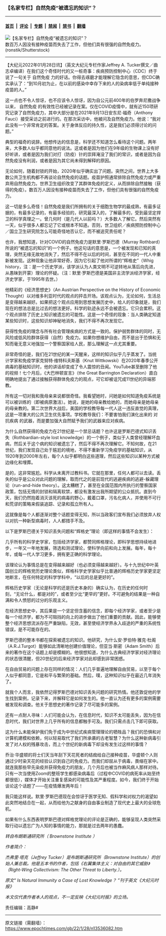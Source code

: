 ### 【名家专栏】自然免疫“被遗忘的知识”？

---

#### [首页](../../../..?n13536082) &nbsp;|&nbsp; [评论](../../../../../epoch-comment?n13536082) &nbsp;|&nbsp; [专题](../../../../../epoch-special?n13536082) &nbsp;|&nbsp; [禁闻](../../../../../epoch-news?n13536082) &nbsp;|&nbsp; [禁书](../../../../../books?n13536082) &nbsp;|&nbsp; [翻墙](https://github.com/gfw-breaker/nogfw/blob/master/README.md?n13536082)


<div><img alt="【名家专栏】自然免疫“被遗忘的知识”？" class="attachment-djy_600_400 size-djy_600_400 wp-post-image" src="https://i.epochtimes.com/assets/uploads/2022/01/id13536088-masked-man-700x420-600x400.jpg"/>
<div class="caption">
 数百万人因没有接种疫苗而失去了工作，但他们具有很强的自然免疫力。(ronstik/Shutterstock)
</div></div><hr/><div class="post_content" id="artbody" itemprop="articleBody">
 <!-- article content begin -->
 <p>
  【大纪元2022年01月28日讯】（英文大纪元专栏作家Jeffrey A. Tucker撰文／曲志卓编译）在我们这个奇怪时代的又一桩奇事：疾病预防控制中心（CDC）终于说了一句关于
  <ok href="https://www.epochtimes.com/gb/tag/%E8%87%AA%E7%84%B6%E5%85%8D%E7%96%AB.html">
   自然免疫
  </ok>
  力的好话。你得去琢磨才能理解它隐含的意思，但CDC确实承认了：“到10月初为止，在以前的感染中幸存下来的人的染病率低于单纯接种疫苗的人。”
 </p>
 <p>
  这一点也不令人惊讶，也不应该令人惊讶，因为自公元前400年的伯罗奔尼撒战争以来，
  <ok href="https://www.epochtimes.com/gb/tag/%E8%87%AA%E7%84%B6%E5%85%8D%E7%96%AB.html">
   自然免疫
  </ok>
  的有效性已经被记录在案。仅在COVID疫情中，就有近150项研究记录了自然免疫力，其中大部分是在2021年9月13日安东尼‧福奇（Anthony Fauci）接受采访之前进行的。在那次采访中，他被问及自然免疫力。他说：“我对此没有一个非常肯定的答案。关于身体反应的持久性，这是我们必须得讨论的问题。”
 </p>
 <p>
  典型的福奇的说辞。他想传达的信息是，科学还不知道怎么看待这个问题。两年来，大多数人似乎都同意他的说法。这或者是因为他们在9年级的生物课上没有好好听讲，或者是因为我们对打（防疫）针的崇拜淹没了我们的常识，或者是因为自然免疫没有利润，或者是因为其它尚未得到解释的原因。
 </p>
 <p>
  无论如何，随着封锁的开始，2020年似乎确实出了问题。突然之间，世界上大多数公共卫生机构都不再谈论自然免疫的话题。疫苗护照通常排除自然免疫力或严重弃用自然免疫力。世界卫生组织改变了其群体免疫的定义，从而排除自然接触（获得的免疫）。数百万人因没有接种疫苗而失去了工作，但他们具有很强的自然免疫力。
 </p>
 <p>
  这一切是多么奇怪！自然免疫是我们所拥有的关于细胞生物学的最成熟，有最多证据的，有最多记录的，有最多经验的，研究最深入的，了解最多的，受到最坚定捍卫的科学真理之一。曾几何时（是几代人以前吗？）大多数人了解它。然后突然有一天，似乎很多人都忘记了它或根本不知道。否则，世卫组织／疾病预防控制中心／国立卫生研究院怎么可能奇怪地否认它，而不被追究责任呢？
 </p>
 <p>
  也许，我想知道，针对COVID的自然免疫力是默里‧罗斯巴德（Murray Rothbard）所说的“被遗忘的知识”的一个例子。他这句话的意思是，一个被发现和已知的真理，突然无缘无故地消失了，然后不得不在以后的时间，甚至在不同的一代人中重新被发现。这种现象让他非常好奇，因为它引起了他对所谓的“辉格史”（Whig history，注：是一个历史学派，该学派认为人类文明不可逆转地从落后向先进，从愚昧到开蒙）理论的怀疑。（注：默里‧罗斯巴德是美国非主流学派经济学家，经济史学家，于1995年去世。）
 </p>
 <p>
  他精彩的《经济思想史》（An Austrian Perspective on the History of Economic Thought）以对维多利亚时代的观点的抨击开场。该观点认为，无论如何，生活总是变得越来越好。如果把这个观点应用到思想发展历史中，给人的印象就是，我们现在的想法总是比过去的想法更好。科学的轨迹永远不会被遗忘。它只会累积。这个观点排除了历史上知识被遗忘的可能性。这是一个奇怪的现象：当人类确定知道某些知识时，这些知识却神秘地消失，我们不得不再次发现它。
 </p>
 <p>
  获得性免疫的理念与所有社会管理疾病的方式是一致的。保护弱势群体的同时，无风险或低风险群体获得（自然）免疫力。如果你想维护自由，而不是出于恐惧和无知而毫无意义地强加一个警察国家给人民，那么理解这一点尤其重要。
 </p>
 <p>
  非常奇怪的是，我们在21世纪的某一天醒来，这样的知识似乎几乎蒸发了。当统计学家和免疫学家克努特‧维特科夫斯基（Knut Wittkowski）在2020年春季公开病毒的基础知识时，他的讲话却变成了令人震惊的丑闻。YouTube甚至删除了他的视频！七个月后，《大巴林顿宣言》（the Great Barrington Declaration）直白明确地提出了通过接触获得群体免疫力的观点，可它却被诅咒成11世纪的异端邪教。
 </p>
 <p>
  所有这一切对我和我母亲来说都很奇怪。我看望她时，问她是如何知道免疫系统是可以被训练的（即被病原激活）。她说，是她的母亲教给她的，而她母亲是她母亲的母亲教的。第二次世界大战后，美国的学校教导每一代人这一违反直觉的真理，这是一项重大的公共卫生优先事项。学校教导我们：不要害怕我们演化出来的
  <ok href="https://www.epochtimes.com/gb/tag/%E5%AF%B9%E6%8A%97%E7%96%BE%E7%97%85.html">
   对抗疾病
  </ok>
  的武器，而是要加强大自然赋予我们的武器来应对疾病。
 </p>
 <p>
  为什么自然获得的免疫力在21世纪是一个禁忌话题？也许这是罗斯巴德式知识丢失（Rothbardian-style lost knowledge）的一个例子，类似于人类曾经理解坏血病，然后关于这个病的知识被遗忘了，然后不得不再次理解它。不知何故，在21世纪，我们发现自己处于尴尬的境地，不得不重新学习免疫学的基础知识，从1920年到2000年左右，每个人似乎都明白这些道理，然后这些知识以某种方式被边缘化和埋葬。
 </p>
 <p>
  是的，这非常尴尬。科学从未离开过教科书。它就在那里，任何人都可以去读。丢失的似乎是公众对此问题的理解，取而代之的是前现代的逃避疾病的逃避-躲藏理论（run-and-hide theory）。这太糟糕了，甚至在全国范围内所执行的警察国家政策，包括无情的封锁和隔离软禁，都没有激发出我所期望的公众抵抗。直到今天，我们仍然抱着消灭该死的病毒的野心，戴着口罩，污名化病人，并使用不可行和荒谬的策略来假装追踪、记录和孤立所有人。
 </p>
 <p>
  这就像是每个人都逐渐对整个话题变得无知，所以当政客们宣布我们必须放弃人权以对抗一种新型病毒时，人人都措手不及。
 </p>
 <p>
  以下是罗斯巴德关于知识丢失问题和“辉格史”理论（即这样的事情不会发生）：
 </p>
 <p>
  几乎所有的科学史学家，包括经济学家，都赞同辉格理论，即科学思想持续地进步，一年又一年地发展，筛选和测试理论，使科学向前和向上发展。每年，每十年，或每一代人学习更多，拥有更正确的科学理论。
 </p>
 <p>
  该理论认为事情总是在变得越来越好（也必须变得越来越好）。与十九世纪中叶英国创立的辉格党历史理论类似，辉格科学史学家似乎比普通的辉格历史学家更坚定地断言，在任何特定的科学学科中，“以后的总是更好的”。
 </p>
 <p>
  辉格历史学家（无论是科学的还是历史本身的）确实认为，在历史的任何时刻，“无论什么，都是对的”，或者至少比“更早的”更好。不可避免的结果是一种自满和令人愤怒的过分的乐观主义。
 </p>
 <p>
  在经济思想史中，其后果是一个坚定但含蓄的信念，即每个经济学家，或者至少是每一个经济学，都为不可阻挡的向上的进步做出了他们重要的贡献。因此，能够使整个经济思想流派存在严重缺陷，无效，甚至使经济学界永入歧途的严重的系统性错误，是不可能存在的。
 </p>
 <p>
  罗斯巴德的整本书都在探索被遗忘的知识。他研究，为什么安‧罗伯特‧雅克‧杜阁（A.R.J.Turgot）能够如此清晰地创建价值理论，但亚当‧斯密（Adam Smith）后来的著作在这个话题上却是模糊的。他很想知道，为什么古典经济学家对经济理论的状态很清醒，但20世纪的后来经济学家对此却感到非常困惑。
 </p>
 <p>
  在自由贸易的问题上存在同样的情况：人们几乎普遍地理解自由贸易，以至于每个人似乎都同意，它是和平与繁荣的基础。然后，噗，这种知识似乎在最近几年消失了。
 </p>
 <p>
  就我个人而言，我依然记得罗斯巴德对知识丢失问题的研究热情。他还敦促他的学生找到案例，记录下来，并解释它是如何发生的。他一直认为还有更多的案例需要被发现和调查。他关于思想史的著作记录了尽可能多的案例。
 </p>
 <p>
  还有一点耐人寻味：人们可能会认为，在信息时代，知识不太可能丢失，因为在信息时代，我们对世界上几乎所有的信息都触手可及。我们只需点击几下即可获取。
 </p>
 <p class="p1">
  这为什么未能保护我们免于成为中世纪式疾病管理理论的牺牲品？我们的恐惧和对计算机建模和依赖，何以轻易取代了我们所承袭的古老智慧？为什么这种新病毒引发了对人权的残暴攻击，而上个世纪的新病毒下却没有发生过这样的事情？
 </p>
 <p>
  乔治‧华盛顿的将士们天当年刮下天花死者的结痂给自己接种疫苗，华盛顿个人则通过少时染天花的经验认识到自己的免疫力。而我们却屈从于病毒，畏缩在家中。就连我那些早先染疫并获得免疫力的朋友，几个月后也被当作麻风病人那样对待。只有一次当使用Zoom的整班学生都感染病毒后（过程中COVID的病死率从始至终都很低），媒体才开始关注重复感染的可能性及其严重程度。如今，我们终于开始谈论这个话题了——在疫情爆发两年后！
 </p>
 <p class="p1">
  我只能这样说。默里‧罗斯巴德现在会惊讶于医学无知、假科学和对权力的渴望如此突然地结合在一起，从而给他为之献身的自由事业制造了现代史上最大的全球危机。
 </p>
 <p>
  如果有什么东西表明罗斯巴德对辉格党理论的评论是正确的，能够呈现人类突然采取行动以遗忘广为人知的事情的能力，那就是过去两年的愚蠢。
 </p>
 <p>
  <em>
   转自布朗斯通研究所（
   <ok href="https://brownstone.org/articles/is-natural-immunity-a-case-of-lost-knowledge/" rel="noopener noreferrer" target="_blank">
    Brownstone Institute
   </ok>
   ）
  </em>
 </p>
 <p>
  <em>
   作者简介：
  </em>
 </p>
 <p>
  <em>
   杰弗里‧塔克（Jeffrey Tucker）是布朗斯通研究所（Brownstone Institute）的创始人兼总裁。他是五本书的作者，包括《右翼集体主义：对自由的其它威胁》（Right-Wing Collectivism: The Other Threat to Liberty.）。
  </em>
 </p>
 <p>
  <em>
   原文“
   <ok href="https://www.theepochtimes.com/is-natural-immunity-a-case-of-lost-knowledge_4232346.html">
    Is Natural Immunity a Case of Lost Knowledge？
   </ok>
   ”刊于英文《大纪元时报》
  </em>
 </p>
 <p>
  <em>
   本文仅代表作者本人的观点，不一定反映《大纪元时报》的立场。
  </em>
 </p>
 <p>
  责任编辑：高静#
 </p>
 <!-- article content end -->
 <div id="below_article_ad">
 </div>
</div>


---

原文链接（需翻墙）：https://www.epochtimes.com/gb/22/1/28/n13536082.htm